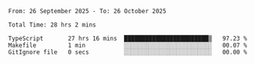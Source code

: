 <!--START_SECTION:waka-->

```abap
From: 26 September 2025 - To: 26 October 2025

Total Time: 28 hrs 2 mins

TypeScript       27 hrs 16 mins  ████████████████████████▒   97.23 %
Makefile         1 min           ░░░░░░░░░░░░░░░░░░░░░░░░░   00.07 %
GitIgnore file   0 secs          ░░░░░░░░░░░░░░░░░░░░░░░░░   00.00 %
```

<!--END_SECTION:waka-->
